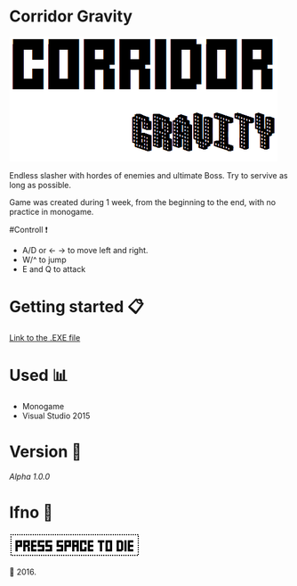 # Corridor Gravity
![](https://github.com/GoodforGod/CorridorGravity/blob/master/CorridorGravity/readme-1.png)

Endless slasher with hordes of enemies and ultimate Boss.
Try to servive as long as possible.

Game was created during 1 week, from the beginning to the end, with no practice in monogame.

#Controll :exclamation:
  - A/D or <- -> to move left and right.
  - W/^ to jump
  - E and Q to attack
 
# Getting started :clipboard:

[Link to the .EXE file](https://github.com/GoodforGod/CorridorGravity/blob/master/CorridorGravity/CorridorGravity.exe)

# Used :bar_chart:
 - Monogame
 - Visual Studio 2015

# Version :date:
 *Alpha 1.0.0*

# Ifno :speech_balloon:

![Alt text](https://github.com/GoodforGod/CorridorGravity/blob/master/CorridorGravity/readme-2.png)

:calendar: 2016.
